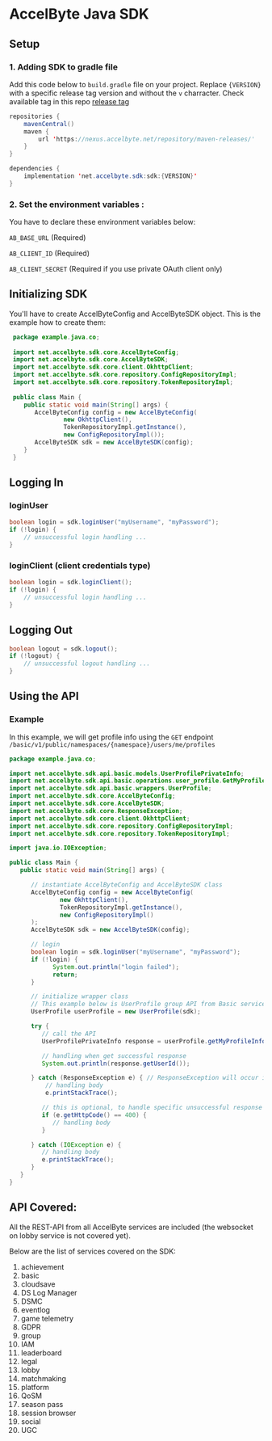 # AccelByte Java SDK

## Setup

### 1. Adding SDK to gradle file

Add this code below to `build.gradle` file on your project.
Replace `{VERSION}` with a specific release tag version and without the `v` charracter.
Check available tag in this repo <a href="https://github.com/AccelByte/accelbyte-java-sdk/releases">release tag</a>
```java
repositories {
    mavenCentral()
    maven {
        url 'https://nexus.accelbyte.net/repository/maven-releases/'
    }
}

dependencies {
    implementation 'net.accelbyte.sdk:sdk:{VERSION}'
}
```

### 2. Set the environment variables :
You have to declare these environment variables below:

`AB_BASE_URL` (Required)

`AB_CLIENT_ID` (Required)

`AB_CLIENT_SECRET` (Required if you use private OAuth client only)


## Initializing SDK
You'll have to create AccelByteConfig and AccelByteSDK object. This is the example how to create them:
    
```java
 package example.java.co;
         
 import net.accelbyte.sdk.core.AccelByteConfig;
 import net.accelbyte.sdk.core.AccelByteSDK;
 import net.accelbyte.sdk.core.client.OkhttpClient;
 import net.accelbyte.sdk.core.repository.ConfigRepositoryImpl;
 import net.accelbyte.sdk.core.repository.TokenRepositoryImpl;
 
 public class Main {
    public static void main(String[] args) {
       AccelByteConfig config = new AccelByteConfig(
               new OkhttpClient(),
               TokenRepositoryImpl.getInstance(),
               new ConfigRepositoryImpl());
       AccelByteSDK sdk = new AccelByteSDK(config);
    }
 }
 ```

## Logging In

### loginUser

```java
boolean login = sdk.loginUser("myUsername", "myPassword");
if (!login) {
    // unsuccessful login handling ...  
}
```


### loginClient (client credentials type)

```java
boolean login = sdk.loginClient();
if (!login) {
    // unsuccessful login handling ...  
}
```

## Logging Out
```java
boolean logout = sdk.logout();
if (!logout) {
    // unsuccessful logout handling ...
}
```

## Using the API

### Example

In this example, we will get profile info using the `GET` endpoint `/basic/v1/public/namespaces/{namespace}/users/me/profiles`

```java
package example.java.co;

import net.accelbyte.sdk.api.basic.models.UserProfilePrivateInfo;
import net.accelbyte.sdk.api.basic.operations.user_profile.GetMyProfileInfo;
import net.accelbyte.sdk.api.basic.wrappers.UserProfile;
import net.accelbyte.sdk.core.AccelByteConfig;
import net.accelbyte.sdk.core.AccelByteSDK;
import net.accelbyte.sdk.core.ResponseException;
import net.accelbyte.sdk.core.client.OkhttpClient;
import net.accelbyte.sdk.core.repository.ConfigRepositoryImpl;
import net.accelbyte.sdk.core.repository.TokenRepositoryImpl;

import java.io.IOException;

public class Main {
   public static void main(String[] args) {

      // instantiate AccelByteConfig and AccelByteSDK class
      AccelByteConfig config = new AccelByteConfig(
              new OkhttpClient(),
              TokenRepositoryImpl.getInstance(),
              new ConfigRepositoryImpl()
      );
      AccelByteSDK sdk = new AccelByteSDK(config);

      // login
      boolean login = sdk.loginUser("myUsername", "myPassword");
      if (!login) {
            System.out.println("login failed");
            return;
      }

      // initialize wrapper class
      // This example below is UserProfile group API from Basic service
      UserProfile userProfile = new UserProfile(sdk);

      try {
         // call the API
         UserProfilePrivateInfo response = userProfile.getMyProfileInfo(new GetMyProfileInfo("accelbyte"));

         // handling when get successful response
         System.out.println(response.getUserId());

      } catch (ResponseException e) { // ResponseException will occur if get unsuccessful response (e.g : 400, 401 etc)
          // handling body
          e.printStackTrace();

         // this is optional, to handle specific unsuccessful response code
         if (e.getHttpCode() == 400) {
            // handling body
         }

      } catch (IOException e) {
         // handling body
         e.printStackTrace();
      }
   }
}
```

## API Covered:
All the REST-API from all AccelByte services are included (the websocket on lobby service is not covered yet).

Below are the list of services covered on the SDK:
1. achievement
2. basic
3. cloudsave
4. DS Log Manager
5. DSMC
6. eventlog
7. game telemetry
8. GDPR
9. group
10. IAM
11. leaderboard
12. legal
13. lobby
14. matchmaking
15. platform
16. QoSM
17. season pass
18. session browser
19. social
20. UGC
